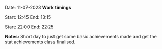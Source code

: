 
Date: 11-07-2023
**Work timings**

Start: 12:45
End: 13:15

Start: 22:00
End: 22:25

**Notes:**
Short day to just get some basic achievements made and get the stat achievements class finalised.